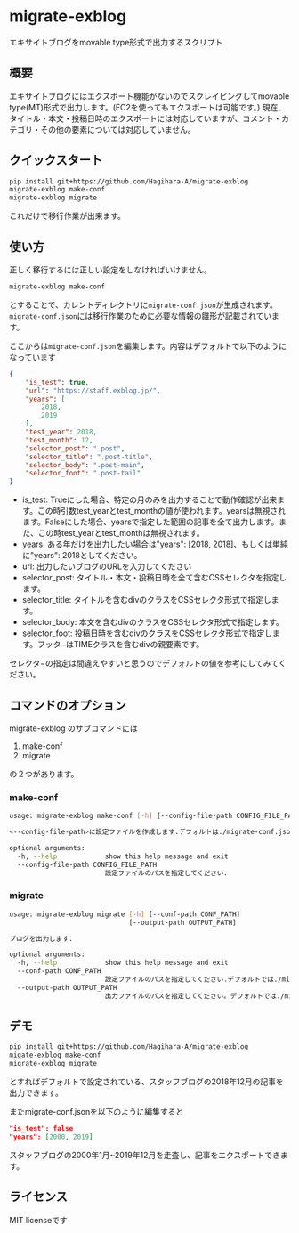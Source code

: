 # migrate-exblog
エキサイトブログをmovable type形式で出力するスクリプト
## 概要
エキサイトブログにはエクスポート機能がないのでスクレイピングしてmovable type(MT)形式で出力します。(FC2を使ってもエクスポートは可能です。)
現在、タイトル・本文・投稿日時のエクスポートには対応していますが、コメント・カテゴリ・その他の要素については対応していません。
## クイックスタート
```bash
pip install git+https://github.com/Hagihara-A/migrate-exblog
migrate-exblog make-conf
migrate-exblog migrate
```
これだけで移行作業が出来ます。

## 使い方
正しく移行するには正しい設定をしなければいけません。

```bash
migrate-exblog make-conf
```
とすることで、カレントディレクトリに``migrate-conf.json``が生成されます。``migrate-conf.json``には移行作業のために必要な情報の雛形が記載されています。


ここからは``migrate-conf.json``を編集します。内容はデフォルトで以下のようになっています
```json
{
    "is_test": true,
    "url": "https://staff.exblog.jp/",
    "years": [
        2018,
        2019
    ],
    "test_year": 2018,
    "test_month": 12,
    "selector_post": ".post",
    "selector_title": ".post-title",
    "selector_body": ".post-main",
    "selector_foot": ".post-tail"
}
```

- is_test: Trueにした場合、特定の月のみを出力することで動作確認が出来ます。この時引数test_yearとtest_monthの値が使われます。yearsは無視されます。Falseにした場合、yearsで指定した範囲の記事を全て出力します。また、この時test_yearとtest_monthは無視されます。
- years: ある年だけを出力したい場合は"years": [2018, 2018]、もしくは単純に"years": 2018としてください。
- url: 出力したいブログのURLを入力してください
- selector_post: タイトル・本文・投稿日時を全て含むCSSセレクタを指定します。
- selector_title: タイトルを含むdivのクラスをCSSセレクタ形式で指定します。
- selector_body: 本文を含むdivのクラスをCSSセレクタ形式で指定します。
- selector_foot: 投稿日時を含むdivのクラスをCSSセレクタ形式で指定します。フッタ−はTIMEクラスを含むdivの親要素です。

セレクタ−の指定は間違えやすいと思うのでデフォルトの値を参考にしてみてください。

## コマンドのオプション
migrate-exblog のサブコマンドには
1. make-conf
2. migrate

の２つがあります。
### make-conf
```bash
usage: migrate-exblog make-conf [-h] [--config-file-path CONFIG_FILE_PATH]

<--config-file-path>に設定ファイルを作成します.デフォルトは./migrate-conf.jsonです.

optional arguments:
  -h, --help            show this help message and exit
  --config-file-path CONFIG_FILE_PATH
                        設定ファイルのパスを指定してください.
```

### migrate
```bash
usage: migrate-exblog migrate [-h] [--conf-path CONF_PATH]
                              [--output-path OUTPUT_PATH]

ブログを出力します.

optional arguments:
  -h, --help            show this help message and exit
  --conf-path CONF_PATH
                        設定ファイルのパスを指定してください.デフォルトでは./migrate-conf.jsonです.
  --output-path OUTPUT_PATH
                        出力ファイルのパスを指定してください。デフォルトでは./migrate.mt.txtです.
```

## デモ
```bash
pip install git+https://github.com/Hagihara-A/migrate-exblog
migate-exblog make-conf
migrate-exblog migrate
```
とすればデフォルトで設定されている、スタッフブログの2018年12月の記事を出力できます。

またmigrate-conf.jsonを以下のように編集すると
```json
"is_test": false
"years": [2000, 2019]
```
スタッフブログの2000年1月~2019年12月を走査し、記事をエクスポートできます。

## ライセンス
MIT licenseです

